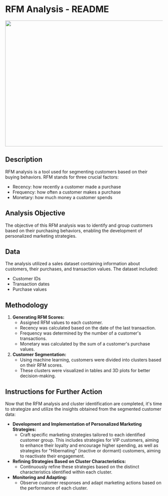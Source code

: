 # RFM Analysis - README

<p align="center">
<img src="https://github.com/pjowsianka/RFM-Analysis/assets/130370888/aee99eb7-0d72-4af9-b775-011633b0c3df"  width="656" height="402" />
</p>

## Description

RFM analysis is a tool used for segmenting customers based on their buying behaviors. RFM stands for three crucial factors:
- Recency: how recently a customer made a purchase
- Frequency: how often a customer makes a purchase
- Monetary: how much money a customer spends

## Analysis Objective

The objective of this RFM analysis was to identify and group customers based on their purchasing behaviors, enabling the development of personalized marketing strategies.

## Data

The analysis utilized a sales dataset containing information about customers, their purchases, and transaction values. The dataset included:
- Customer IDs
- Transaction dates
- Purchase values

## Methodology

1. **Generating RFM Scores:**
    - Assigned RFM values to each customer.
    - Recency was calculated based on the date of the last transaction.
    - Frequency was determined by the number of a customer's transactions.
    - Monetary was calculated by the sum of a customer's purchase values.
2. **Customer Segmentation:**
    - Using machine learning, customers were divided into clusters based on their RFM scores.
    - These clusters were visualized in tables and 3D plots for better decision-making.


## Instructions for Further Action

Now that the RFM analysis and cluster identification are completed, it's time to strategize and utilize the insights obtained from the segmented customer data:

- **Development and Implementation of Personalized Marketing Strategies:**
  - Craft specific marketing strategies tailored to each identified customer group. This includes strategies for VIP customers, aiming to enhance their loyalty and encourage higher spending, as well as strategies for "Hibernating" (inactive or dormant) customers, aiming to reactivate their engagement.  
- **Refining Strategies Based on Cluster Characteristics:**
  - Continuously refine these strategies based on the distinct characteristics identified within each cluster.
- **Monitoring and Adapting:**
  - Observe customer responses and adapt marketing actions based on the performance of each cluster. 
